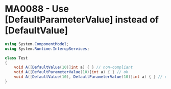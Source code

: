 # MA0088 - Use [DefaultParameterValue] instead of [DefaultValue]

````csharp
using System.ComponentModel;
using System.Runtime.InteropServices;

class Test
{
    void A([DefaultValue(10)]int a) { } // non-compliant
    void A([DefaultParameterValue(10)]int a) { } // ok
    void A([DefaultValue(10), DefaultParameterValue(10)]int a) { } // ok
}
````
